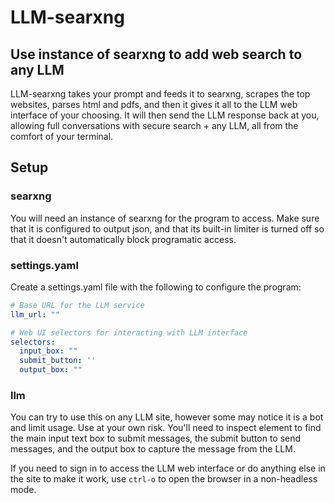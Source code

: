 # LLM-searxng
## Use instance of searxng to add web search to any LLM

LLM-searxng takes your prompt and feeds it to searxng, scrapes the top websites, parses html and pdfs, and then it gives it all to the LLM web interface of your choosing. It will then send the LLM response back at you, allowing full conversations with secure search + any LLM, all from the comfort of your terminal.

## Setup
### searxng
You will need an instance of searxng for the program to access. Make sure that it is configured to output json, and that its built-in limiter is turned off so that it doesn't automatically block programatic access.


### settings.yaml
Create a settings.yaml file with the following to configure the program:

```yaml
# Base URL for the LLM service
llm_url: ""

# Web UI selectors for interacting with LLM interface
selectors:
  input_box: ""
  submit_button: ''
  output_box: ""

```

### llm

You can try to use this on any LLM site, however some may notice it is a bot and limit usage. Use at your own risk. You'll need to inspect element to find the main input text box to submit messages, the submit button to send messages, and the output box to capture the message from the LLM. 

If you need to sign in to access the LLM web interface or do anything else in the site to make it work, use `ctrl-o` to open the browser in a non-headless mode.


